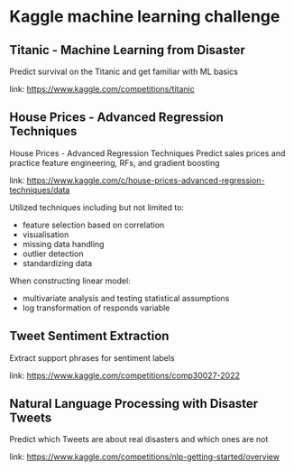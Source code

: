 # Kaggle machine learning challenge
## Titanic - Machine Learning from Disaster
Predict survival on the Titanic and get familiar with ML basics

link: https://www.kaggle.com/competitions/titanic

## House Prices - Advanced Regression Techniques
House Prices - Advanced Regression Techniques Predict sales prices and practice feature engineering, RFs, and gradient boosting

link: https://www.kaggle.com/c/house-prices-advanced-regression-techniques/data 

Utilized techniques including but not limited to:
- feature selection based on correlation
- visualisation
- missing data handling
- outlier detection
- standardizing data

When constructing linear model:
- multivariate analysis and testing statistical assumptions
- log transformation of responds variable


## Tweet Sentiment Extraction
Extract support phrases for sentiment labels

link: https://www.kaggle.com/competitions/comp30027-2022


## Natural Language Processing with Disaster Tweets
Predict which Tweets are about real disasters and which ones are not

link: https://www.kaggle.com/competitions/nlp-getting-started/overview
